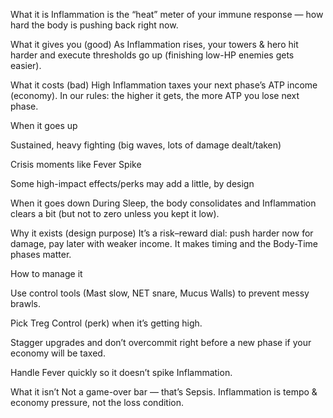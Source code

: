 What it is
Inflammation is the “heat” meter of your immune response — how hard the body is pushing back right now.

What it gives you (good)
As Inflammation rises, your towers & hero hit harder and execute thresholds go up (finishing low-HP enemies gets easier).

What it costs (bad)
High Inflammation taxes your next phase’s ATP income (economy). In our rules: the higher it gets, the more ATP you lose next phase.

When it goes up

Sustained, heavy fighting (big waves, lots of damage dealt/taken)

Crisis moments like Fever Spike

Some high-impact effects/perks may add a little, by design

When it goes down
During Sleep, the body consolidates and Inflammation clears a bit (but not to zero unless you kept it low).

Why it exists (design purpose)
It’s a risk–reward dial: push harder now for damage, pay later with weaker income. It makes timing and the Body-Time phases matter.

How to manage it

Use control tools (Mast slow, NET snare, Mucus Walls) to prevent messy brawls.

Pick Treg Control (perk) when it’s getting high.

Stagger upgrades and don’t overcommit right before a new phase if your economy will be taxed.

Handle Fever quickly so it doesn’t spike Inflammation.

What it isn’t
Not a game-over bar — that’s Sepsis. Inflammation is tempo & economy pressure, not the loss condition.
